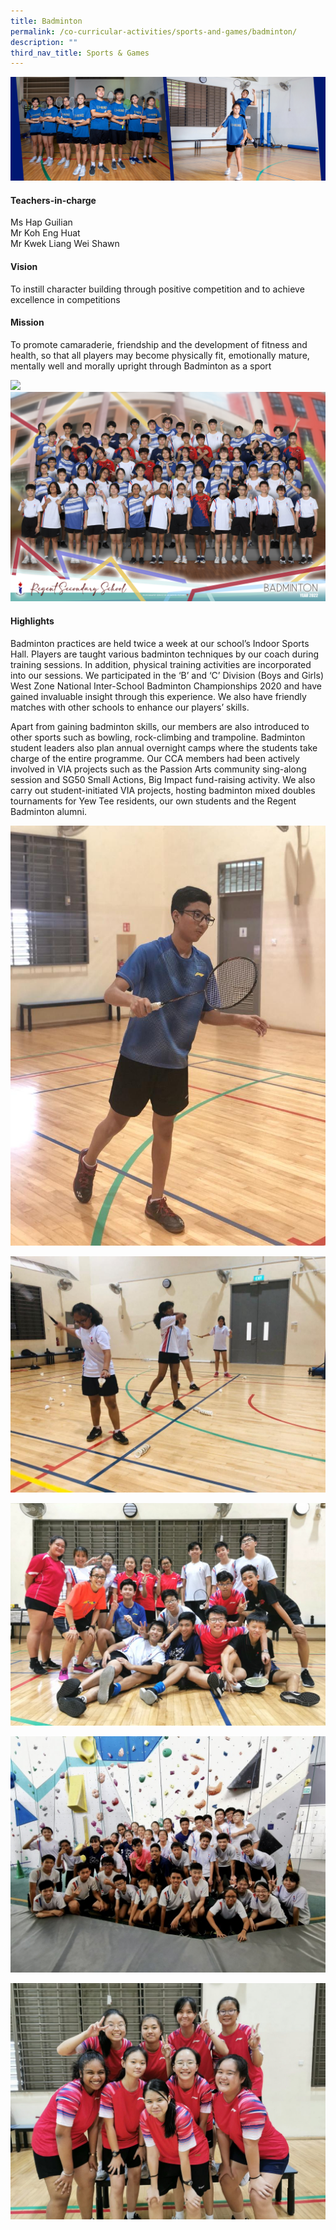 ```yaml
---
title: Badminton
permalink: /co-curricular-activities/sports-and-games/badminton/
description: ""
third_nav_title: Sports & Games
---
```

![](/images/CCA/Badminton/BMTBanner%20-%202023.jpg)

#### Teachers-in-charge 
Ms Hap Guilian  
Mr Koh Eng Huat  
Mr Kwek Liang Wei Shawn

#### Vision  
To instill character building through positive competition and to achieve excellence in competitions

#### Mission
To promote camaraderie, friendship and the development of fitness and health, so that all players may become physically fit, emotionally mature, mentally well and morally upright through Badminton as a sport

![](/images/CCA/2022%20Badminton%20Formal.jpg)
![](/images/CCA/2022%20Badminton%20Fun.jpg)

#### Highlights

Badminton practices are held twice a week at our school’s Indoor Sports Hall. Players are taught various badminton techniques by our coach during training sessions. In addition, physical training activities are incorporated into our sessions. We participated in the ‘B’ and ‘C’ Division (Boys and Girls) West Zone National Inter-School Badminton Championships 2020 and have gained invaluable insight through this experience. We also have friendly matches with other schools to enhance our players’ skills.

Apart from gaining badminton skills, our members are also introduced to other sports such as bowling, rock-climbing and trampoline. Badminton student leaders also plan annual overnight camps where the students take charge of the entire programme. Our CCA members had been actively involved in VIA projects such as the Passion Arts community sing-along session and SG50 Small Actions, Big Impact fund-raising activity. We also carry out student-initiated VIA projects, hosting badminton mixed doubles tournaments for Yew Tee residents, our own students and the Regent Badminton alumni.

![](/images/Badminton-Practice-Ahmad.jpg)

![](/images/Badminton-Practice-girls.jpg)

![](/images/Seniors-Farewell-1024x724.jpeg)

![](/images/SEP-Rock-Climbing-1024x768.jpg)

![](/images/Zonals-B-Girls-1024x768.jpeg)